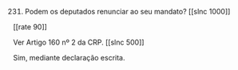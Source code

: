 231. Podem os deputados renunciar ao seu mandato?
[[slnc 1000]]

[[rate 90]]

Ver Artigo 160 nº 2 da CRP.
[[slnc 500]]

Sim, mediante declaração escrita.
